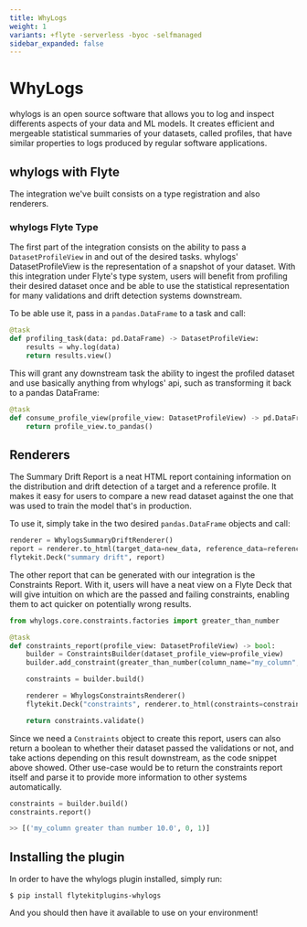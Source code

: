 ```yaml
---
title: WhyLogs
weight: 1
variants: +flyte -serverless -byoc -selfmanaged
sidebar_expanded: false
---
```


# WhyLogs

whylogs is an open source software that allows you to log and inspect differents aspects of your data and ML models.
It creates efficient and mergeable statistical summaries of your datasets, called profiles, that have similar properties
to logs produced by regular software applications.

## whylogs with Flyte

The integration we've built consists on a type registration and also renderers.

### whylogs Flyte Type

The first part of the integration consists on the ability to pass a `DatasetProfileView` in and out of
the desired tasks. whylogs' DatasetProfileView is the representation of a snapshot of your dataset.
With this integration under Flyte's type system, users will benefit from profiling their desired dataset once
and be able to use the statistical representation for many validations and drift detection systems downstream.

To be able use it, pass in a `pandas.DataFrame` to a task and call:

```python
@task
def profiling_task(data: pd.DataFrame) -> DatasetProfileView:
    results = why.log(data)
    return results.view()
```

This will grant any downstream task the ability to ingest the profiled dataset and use
basically anything from whylogs' api, such as transforming it back to a pandas DataFrame:

```python
@task
def consume_profile_view(profile_view: DatasetProfileView) -> pd.DataFrame:
    return profile_view.to_pandas()
```

## Renderers

The Summary Drift Report is a neat HTML report containing information on the distribution and drift
detection of a target and a reference profile. It makes it easy for users to compare a new read dataset
against the one that was used to train the model that's in production.

To use it, simply take in the two desired `pandas.DataFrame` objects and call:

```python
renderer = WhylogsSummaryDriftRenderer()
report = renderer.to_html(target_data=new_data, reference_data=reference_data)
flytekit.Deck("summary drift", report)
```

The other report that can be generated with our integration is the Constraints Report. With it, users will
have a neat view on a Flyte Deck that will give intuition on which are the passed and failing constraints, enabling
them to act quicker on potentially wrong results.

```python
from whylogs.core.constraints.factories import greater_than_number

@task
def constraints_report(profile_view: DatasetProfileView) -> bool:
    builder = ConstraintsBuilder(dataset_profile_view=profile_view)
    builder.add_constraint(greater_than_number(column_name="my_column", number=10.0))

    constraints = builder.build()

    renderer = WhylogsConstraintsRenderer()
    flytekit.Deck("constraints", renderer.to_html(constraints=constraints))

    return constraints.validate()
```

Since we need a `Constraints` object to create this report, users can also return a boolean to whether their dataset
passed the validations or not, and take actions depending on this result downstream, as the code snippet above showed.
Other use-case would be to return the constraints report itself and parse it to provide more information to other
systems automatically.

```python
constraints = builder.build()
constraints.report()

>> [('my_column greater than number 10.0', 0, 1)]
```

## Installing the plugin

In order to have the whylogs plugin installed, simply run:

```shell
$ pip install flytekitplugins-whylogs
```

And you should then have it available to use on your environment!
